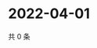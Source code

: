 # 2022-04-01

共 0 条

<!-- BEGIN WEIBO -->
<!-- 最后更新时间 Fri Apr 01 2022 18:00:41 GMT+0800 (China Standard Time) -->

<!-- END WEIBO -->
